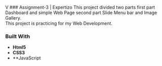 V ### Assignment-3 | Expertizo
 This project divided two parts first part Dashboard and simple Web Page second part Slide Menu bar and Image Gallery.  
 This project is practicing for my Web Development.
 
 ### Built With
- **Html5**
- **CSS3**
- **JavaScript



